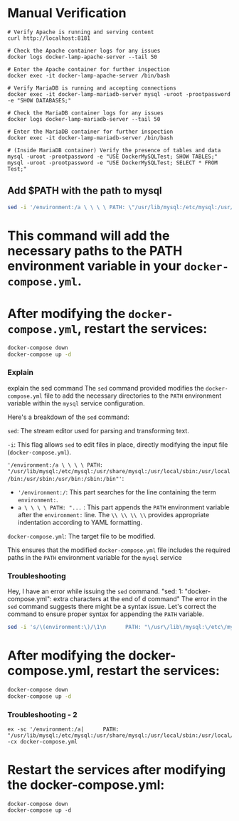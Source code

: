 # Manual Verification

```
# Verify Apache is running and serving content
curl http://localhost:8181

# Check the Apache container logs for any issues
docker logs docker-lamp-apache-server --tail 50

# Enter the Apache container for further inspection
docker exec -it docker-lamp-apache-server /bin/bash

# Verify MariaDB is running and accepting connections
docker exec -it docker-lamp-mariadb-server mysql -uroot -prootpassword -e "SHOW DATABASES;"

# Check the MariaDB container logs for any issues
docker logs docker-lamp-mariadb-server --tail 50

# Enter the MariaDB container for further inspection
docker exec -it docker-lamp-mariadb-server /bin/bash

# (Inside MariaDB container) Verify the presence of tables and data
mysql -uroot -prootpassword -e "USE DockerMySQLTest; SHOW TABLES;"
mysql -uroot -prootpassword -e "USE DockerMySQLTest; SELECT * FROM Test;"
```
## Add $PATH with the path to mysql

```sh
sed -i '/environment:/a \ \ \ \ PATH: \"/usr/lib/mysql:/etc/mysql:/usr/share/mysql:/usr/local/sbin:/usr/local/bin:/usr/sbin:/usr/bin:/sbin:/bin\"' docker-compose.yml
```

# This command will add the necessary paths to the PATH environment variable in your `docker-compose.yml`.

# After modifying the `docker-compose.yml`, restart the services:
```sh
docker-compose down
docker-compose up -d
```

### Explain

explain the sed command 
The `sed` command provided modifies the `docker-compose.yml` file to add the necessary directories to the `PATH` environment variable within the `mysql` service configuration.

Here's a breakdown of the `sed` command:

`sed`: The stream editor used for parsing and transforming text.

`-i`: This flag allows `sed` to edit files in place, directly modifying the input file (`docker-compose.yml`).

`'/environment:/a \ \ \ \ PATH: "/usr/lib/mysql:/etc/mysql:/usr/share/mysql:/usr/local/sbin:/usr/local/bin:/usr/sbin:/usr/bin:/sbin:/bin"'`:
- `'/environment:/`: This part searches for the line containing the term `environment:`.
- `a \ \ \ \ PATH: "...` : This part appends the `PATH` environment variable after the `environment:` line. The `\\ \\ \\ \\` provides appropriate indentation according to YAML formatting.

`docker-compose.yml`: The target file to be modified.

This ensures that the modified `docker-compose.yml` file includes the required paths in the `PATH` environment variable for the `mysql` service

### Troubleshooting 

Hey, I have an error while issuing the `sed` command. "sed: 1: "docker-compose.yml": extra characters at the end of d command"
The error in the `sed` command suggests there might be a syntax issue. Let's correct the command to ensure proper syntax for appending the `PATH` variable.
```sh
sed -i 's/\(environment:\)/\1\n      PATH: "\/usr\/lib\/mysql:\/etc\/mysql:\/usr\/share\/mysql:\/usr\/local\/sbin:\/usr\/local\/bin:\/usr\/sbin:\/usr\/bin:\/sbin:\/bin"/' docker-compose.yml
```

# After modifying the docker-compose.yml, restart the services:
```sh
docker-compose down
docker-compose up -d
```

### Troubleshooting - 2

```
ex -sc '/environment:/a|      PATH: "/usr/lib/mysql:/etc/mysql:/usr/share/mysql:/usr/local/sbin:/usr/local/bin:/usr/sbin:/usr/bin:/sbin:/bin"' -cx docker-compose.yml
```

# Restart the services after modifying the docker-compose.yml:
```
docker-compose down
docker-compose up -d
```
